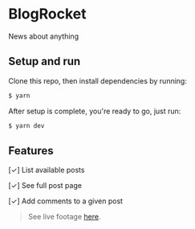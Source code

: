 # **BlogRocket**
News about anything

## Setup and run
Clone this repo, then install dependencies by running:
```bash
$ yarn
```
After setup is complete, you're ready to go, just run:
```bash
$ yarn dev
```

## Features

[✓] List available posts

[✓] See full post page

[✓] Add comments to a given post

> See live footage [here](#).
